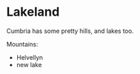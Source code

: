 Lakeland  
========   
  
Cumbria has some pretty hills, and lakes too.

Mountains:
* Helvellyn
* new lake
